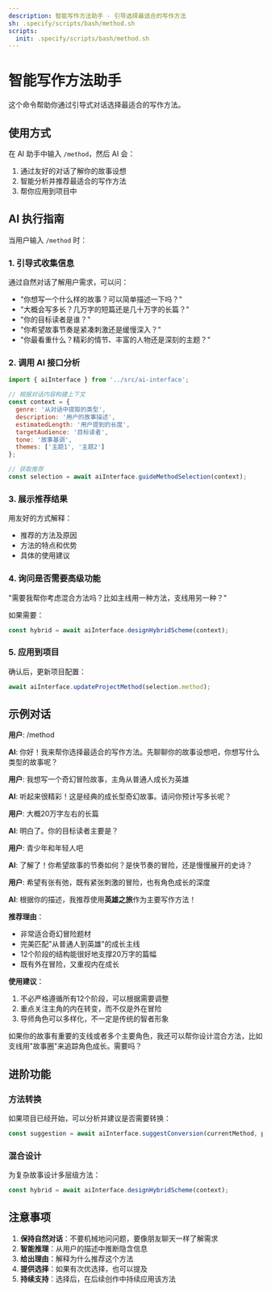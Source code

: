 ```yaml
---
description: 智能写作方法助手 - 引导选择最适合的写作方法
sh: .specify/scripts/bash/method.sh
scripts:
  init: .specify/scripts/bash/method.sh
---
```


# 智能写作方法助手

这个命令帮助你通过引导式对话选择最适合的写作方法。

## 使用方式

在 AI 助手中输入 `/method`，然后 AI 会：
1. 通过友好的对话了解你的故事设想
2. 智能分析并推荐最适合的写作方法
3. 帮你应用到项目中

## AI 执行指南

当用户输入 `/method` 时：

### 1. 引导式收集信息

通过自然对话了解用户需求，可以问：
- "你想写一个什么样的故事？可以简单描述一下吗？"
- "大概会写多长？几万字的短篇还是几十万字的长篇？"
- "你的目标读者是谁？"
- "你希望故事节奏是紧凑刺激还是缓慢深入？"
- "你最看重什么？精彩的情节、丰富的人物还是深刻的主题？"

### 2. 调用 AI 接口分析

```javascript
import { aiInterface } from '../src/ai-interface';

// 根据对话内容构建上下文
const context = {
  genre: '从对话中提取的类型',
  description: '用户的故事描述',
  estimatedLength: '用户提到的长度',
  targetAudience: '目标读者',
  tone: '故事基调',
  themes: ['主题1', '主题2']
};

// 获取推荐
const selection = await aiInterface.guideMethodSelection(context);
```

### 3. 展示推荐结果

用友好的方式解释：
- 推荐的方法及原因
- 方法的特点和优势
- 具体的使用建议

### 4. 询问是否需要高级功能

"需要我帮你考虑混合方法吗？比如主线用一种方法，支线用另一种？"

如果需要：
```javascript
const hybrid = await aiInterface.designHybridScheme(context);
```

### 5. 应用到项目

确认后，更新项目配置：
```javascript
await aiInterface.updateProjectMethod(selection.method);
```

## 示例对话

**用户**: /method

**AI**: 你好！我来帮你选择最适合的写作方法。先聊聊你的故事设想吧，你想写什么类型的故事呢？

**用户**: 我想写一个奇幻冒险故事，主角从普通人成长为英雄

**AI**: 听起来很精彩！这是经典的成长型奇幻故事。请问你预计写多长呢？

**用户**: 大概20万字左右的长篇

**AI**: 明白了。你的目标读者主要是？

**用户**: 青少年和年轻人吧

**AI**: 了解了！你希望故事的节奏如何？是快节奏的冒险，还是慢慢展开的史诗？

**用户**: 希望有张有弛，既有紧张刺激的冒险，也有角色成长的深度

**AI**:
根据你的描述，我推荐使用**英雄之旅**作为主要写作方法！

**推荐理由**：
- 非常适合奇幻冒险题材
- 完美匹配"从普通人到英雄"的成长主线
- 12个阶段的结构能很好地支撑20万字的篇幅
- 既有外在冒险，又重视内在成长

**使用建议**：
1. 不必严格遵循所有12个阶段，可以根据需要调整
2. 重点关注主角的内在转变，而不仅是外在冒险
3. 导师角色可以多样化，不一定是传统的智者形象

如果你的故事有重要的支线或者多个主要角色，我还可以帮你设计混合方法，比如支线用"故事圈"来追踪角色成长。需要吗？

## 进阶功能

### 方法转换
如果项目已经开始，可以分析并建议是否需要转换：
```javascript
const suggestion = await aiInterface.suggestConversion(currentMethod, progress);
```

### 混合设计
为复杂故事设计多层级方法：
```javascript
const hybrid = await aiInterface.designHybridScheme(context);
```

## 注意事项

1. **保持自然对话**：不要机械地问问题，要像朋友聊天一样了解需求
2. **智能推理**：从用户的描述中推断隐含信息
3. **给出理由**：解释为什么推荐这个方法
4. **提供选择**：如果有次优选择，也可以提及
5. **持续支持**：选择后，在后续创作中持续应用该方法